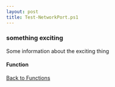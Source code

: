 ```yaml
---
layout: post
title: Test-NetworkPort.ps1
---
```


### something exciting

Some information about the exciting thing

#### Function

<script src="https://gist-it.appspot.com/github.com/BanterBoy/scripts-blog/blob/master/PowerShell/functions/Test-NetworkPort.ps1" crossorigin="anonymous"></script>

<a href="/menu/_pages/functions.html">Back to Functions</a>
